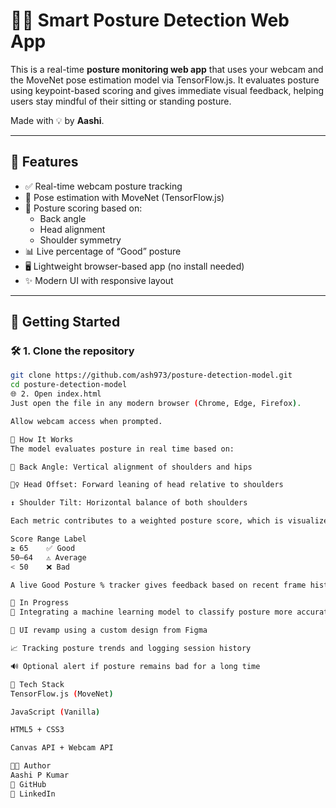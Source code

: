 # 🧍‍♀️ Smart Posture Detection Web App

This is a real-time **posture monitoring web app** that uses your webcam and the MoveNet pose estimation model via TensorFlow.js. It evaluates posture using keypoint-based scoring and gives immediate visual feedback, helping users stay mindful of their sitting or standing posture.

Made with 💡 by **Aashi**.

---

## 🎯 Features

- ✅ Real-time webcam posture tracking
- 🧠 Pose estimation with MoveNet (TensorFlow.js)
- 📐 Posture scoring based on:
  - Back angle
  - Head alignment
  - Shoulder symmetry
- 📊 Live percentage of “Good” posture
- 🖥️ Lightweight browser-based app (no install needed)
- ✨ Modern UI with responsive layout

---

## 🚀 Getting Started

### 🛠️ 1. Clone the repository

```bash
git clone https://github.com/ash973/posture-detection-model.git
cd posture-detection-model
🌐 2. Open index.html
Just open the file in any modern browser (Chrome, Edge, Firefox).

Allow webcam access when prompted.

🧪 How It Works
The model evaluates posture in real time based on:

📏 Back Angle: Vertical alignment of shoulders and hips

🧍‍♀️ Head Offset: Forward leaning of head relative to shoulders

↕️ Shoulder Tilt: Horizontal balance of both shoulders

Each metric contributes to a weighted posture score, which is visualized as:

Score Range	Label
≥ 65	✅ Good
50–64	⚠️ Average
< 50	❌ Bad

A live Good Posture % tracker gives feedback based on recent frame history.

🧠 In Progress
🤖 Integrating a machine learning model to classify posture more accurately using labeled keypoint data

🎨 UI revamp using a custom design from Figma

📈 Tracking posture trends and logging session history

🔊 Optional alert if posture remains bad for a long time

🧰 Tech Stack
TensorFlow.js (MoveNet)

JavaScript (Vanilla)

HTML5 + CSS3

Canvas API + Webcam API

👩‍💻 Author
Aashi P Kumar
🔗 GitHub
🔗 LinkedIn